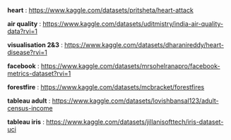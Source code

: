 **heart** : https://www.kaggle.com/datasets/pritsheta/heart-attack

**air quality** : https://www.kaggle.com/datasets/uditmistry/india-air-quality-data?rvi=1

**visualisation 2&3** : https://www.kaggle.com/datasets/dharanireddy/heart-disease?rvi=1

**facebook** : https://www.kaggle.com/datasets/mrsohelranapro/facebook-metrics-dataset?rvi=1

**forestfire** : https://www.kaggle.com/datasets/mcbracket/forestfires

**tableau adult** : https://www.kaggle.com/datasets/lovishbansal123/adult-census-income

**tableau iris** : https://www.kaggle.com/datasets/jillanisofttech/iris-dataset-uci
